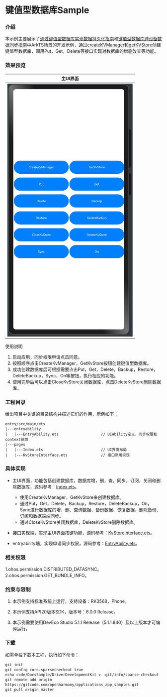 # 键值型数据库Sample

### 介绍

本示例主要展示了[通过键值型数据库实现数据持久化指南](https://gitcode.com/openharmony/docs/blob/master/zh-cn/application-dev/database/data-persistence-by-kv-store.md)和[键值型数据库跨设备数据同步指南](https://gitcode.com/openharmony/docs/blob/master/zh-cn/application-dev/database/data-sync-of-kv-store.md)中ArkTS场景的开发示例，通过[createKVManager](https://gitcode.com/openharmony/docs/blob/master/zh-cn/application-dev/reference/apis-arkdata/js-apis-distributedKVStore.md#distributedkvstorecreatekvmanager)和[getKVStore](https://gitcode.com/openharmony/docs/blob/master/zh-cn/application-dev/reference/apis-arkdata/js-apis-distributedKVStore.md#getkvstore)创建键值型数据库，调用Put，Get，Delete等接口实现对数据库的增删改查等功能。

### 效果预览

| 主UI界面 |
|------|
| ![image](screenshots/main.PNG) |

使用说明

1. 启动应用，同步权限申请点击同意。
2. 按照顺序点击CreateKvManager，GetKvStore按钮创建键值型数据库。
3. 成功创建数据库后可根据需要点击Put，Get，Delete，Backup，Restore，DeleteBackup，Sync，On等按钮，执行相应的功能。
4. 使用完毕后可以点击CloseKvStore关闭数据库，点击DeleteKvStore删除数据库。


### 工程目录

给出项目中关键的目录结构并描述它们的作用，示例如下：

```
entry/src/main/ets
|---entryability
|   |---EntryAbility.ets                   // UIAbility定义，同步权限和context获取
|---pages
|   |---Index.ets                          // UI界面布局
|   |---KvStoreInterface.ets               // 接口调用实现
```

### 具体实现

* 主UI界面，功能包括创建数据库，数据库增，删，查，同步，订阅，关闭和删除数据库，源码参考：[Index.ets](entry/src/main/ets/pages/Index.ets)。
    * 使用CreateKvManager，GetKvStore来创建数据库。
    * 通过Put，Get，Delete，Backup，Restore，DeleteBackup，On，Sync进行数据库的增、删、查询数据、备份数据、恢复数据、删除备份、订阅和数据端端同步。
    * 通过CloseKvStore关闭数据库，DeleteKvStore删除数据库。

* 接口实现端，实现主UI界面按键功能，源码参考：[KvStoreInterface.ets](entry/src/main/ets/pages/KvStoreInterface.ets)。
* entryability端，实现申请同步权限，源码参考：[EntryAbility.ets](entry/src/main/ets/entryability/EntryAbility.ets)。

### 相关权限

1.ohos.permission.DISTRIBUTED_DATASYNC。
2.ohos.permission.GET_BUNDLE_INFO。

### 约束与限制

1. 本示例支持标准系统上运行，支持设备：RK3568，Phone。

2. 本示例支持API20版本SDK，版本号：6.0.0 Release。

3. 本示例需要使用DevEco Studio 5.1.1 Release（5.1.1.840）及以上版本才可编译运行。

### 下载

如需单独下载本工程，执行如下命令：

```
git init
git config core.sparsecheckout true
echo code/DocsSample/DriverDevelopmentKit > .git/info/sparse-checkout
git remote add origin https://gitcode.com/openharmony/applications_app_samples.git
git pull origin master
```
